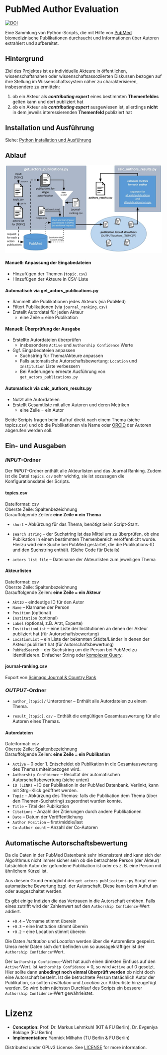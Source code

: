 PubMed Author Evaluation
========================
[![DOI](https://zenodo.org/badge/123303534.svg)](https://zenodo.org/badge/latestdoi/123303534)

Eine Sammlung von Python-Scripts, die mit Hilfe von [PubMed](https://europepmc.org/) biomedizinische Publikationen durchsucht und Informationen über Autoren extrahiert und aufbereitet.

## Hintergrund

Ziel des Projektes ist es individuelle Akteure in öffentlichen, wissenschaftsnahen oder wissenschaftsassoziierten Diskursen bezogen auf ihre Stellung im Wissenschaftssystem näher zu charakterisieren, insbesondere zu ermitteln:

1. ob ein Akteur als ***contributing expert*** eines bestimmten **Themenfeldes** gelten kann und dort publiziert hat
2. ob ein Akteur als ***contributing expert*** ausgewiesen ist, allerdings **nicht** in dem jeweils interessierenden **Themenfeld** publiziert hat


## Installation und Ausführung

Siehe: [Python Installation und Ausführung](docs/python/Installation_und_Ausfuehrung.md)

## Ablauf

![Flow Chart Grafik](docs/flow-chart.jpg)

#### Manuell: Anpassung der Eingabedateien
- Hinzufügen der Themen (`topic.csv`)
- Hinzufügen der Akteure in CSV-Liste

#### Automatisch via get_actors_publications.py
- Sammelt alle Publikationen jedes Akteurs (via PubMed)
- Filtert Publikationen (via `journal_ranking.csv`)
- Erstellt Autordatei für jeden Akteur
	- eine Zeile = eine Publikation

#### Manuell: Überprüfung der Ausgabe
- Erstellte Autordateien überprüfen
	- insbesondere `Active` und `Authorship Confidence` Werte
- Ggf. Eingabedateien anpassen
	- Suchstring für Thema/Akteure anpassen
	- Falls automatische Autorschaftsbewertung: `Location` und `Institution` Liste verbessern
	- Bei Änderungen: erneute Ausführung von `get_actors_publications.py`

#### Automatisch via calc_authors_results.py
- Nutzt alle Autordateien
- Erstellt Gesamtliste mit allen Autoren und deren Metriken
	- eine Zeile = ein Autor

Beide Scripts fragen beim Aufruf direkt nach einem Thema (siehe topics.csv) und ob die Publikationen via Name oder [ORCID](https://orcid.org/) der Autoren abgerufen werden soll.

## Ein- und Ausgaben

### *INPUT*-Ordner

Der *INPUT*-Ordner enthält alle Akteurlisten und das Journal Ranking.
Zudem ist die Datei `topics.csv` sehr wichtig, sie ist sozusagen die Konfigurationsdatei der Scripts.

#### topics.csv


Dateiformat: csv  
Oberste Zeile: Spaltenbezeichnung  
Darauffolgende Zeilen: **eine Zeile = ein Thema**

- `short` – Abkürzung für das Thema, benötigt beim Script-Start.

- `search string` – der Suchstring ist das Mittel um zu überprüfen, ob eine Publikation in einem bestimmten Themenbereich veröffentlicht wurde.
Hierzu wird eine Suche bei PubMed gestartet, die die Publikations-ID und den Suchstring enthält. (Siehe Code für Details)

- `actors list file` – Dateiname der Akteurlisten zum jeweiligen Thema


#### Akteurlisten

Dateiformat: csv  
Oberste Zeile: Spaltenbezeichnung  
Darauffolgende Zeilen: **eine Zeile = ein Akteur**

- `AktID` – eindeutige ID für den Autor
- `Name` – Klarname der Person
- `Position` (optional)
- `Institution` (optional)
- `Label` (optional, z.B. Arzt, Experte)
- `InstitutionList` – eine Liste der Institutionen an denen der Akteur publiziert hat (für Autorschaftsbewertung)
- `LocationList` – ein Liste der bekannten Städte/Länder in denen der Akteur publiziert hat (für Autorschaftsbewertung)
- `PubMedSearch` – der Suchstring um die Person bei PubMed zu identifizieren. Einfacher String oder [komplexer Query](https://europepmc.org/Help#mostofsearch).


#### journal-ranking.csv
Export von [Scimago Journal & Country Rank](http://www.scimagojr.com/journalrank.php)


### *OUTPUT*-Ordner

- `author_[topic]/` Unterordner – Enthält alle Autordateien zu einem Thema.

- `result_[topic].csv` – Enthält die entgültigen Geasmtauswertung für alle Autoren eines Themas.


#### Autordateien

Dateiformat: csv  
Oberste Zeile: Spaltenbezeichnung  
Darauffolgende Zeilen: **eine Zeile = ein Publikation**

- `Active` – 0 oder 1. Entscheidet ob Publikation in die Gesamtauswertung des Themas miteinbezogen wird.
- `Authorship Confidence` – Resultat der automatischen Autorschaftsbewertung (siehe unten)
- `ID (LINK)` – ID der Publikation in der PubMed Datenbank. Verlinkt, kann mit Strg+Klick geöffnet werden.
- `Topic` – Abkürzung des Themas: falls die Publikation dem Thema (über den Themen-Suchstring) zugeordnet wurden konnte.
- `Title` – Titel der Publikation
- `Citations` – Anzahl der Zitierungen durch andere Publikationen
- `Date` – Datum der Veröffentlichung
- `Author Position` – first/middle/last
- `Co-Author count` – Anzahl der Co-Autoren


## Automatische Autorschaftsbewertung

Da die Daten in der PubMed Datenbank sehr inkonsistent sind kann sich der Algorithmus nicht immer sicher sein ob die betrachtete Person (der Akteur) tatsächlich Autor der gefundene Publikation ist oder es z. B. eine Person mit ähnlichem Kürzel ist.

Aus diesem Grund ermöglicht der `get_actors_publications.py` Script eine automatische Bewertung bzgl. der Autorschaft. Diese kann beim Aufruf an oder ausgeschaltet werden.

Es gibt einige Indizien die das Vertrauen in die Autorschaft erhöhen. Falls eines zutrifft wird der Zahlenwert auf den `Authorship Confidence`-Wert addiert.

- `+0.4` – Vorname stimmt überein
- `+0.3` – eine Institution stimmt überein
- `+0.2` – eine Location stimmt überein

Die Daten *Institution* und *Location* werden über die Autorenliste gespeist. Umso mehr Daten sich dort befinden um so aussagekräftiger ist der `Authorship Confidence`-Wert.

Der `Authorship Confidence`-Wert hat auch einen direkten Einfluss auf den `Active`-Wert. Ist `Authorship Confidence` = 0, so wird `Active` auf 0 gesetzt.
Hier sollte dann **unbedingt noch einmal überprüft werden** ob nicht doch eine Autorschaft besteht.
Ist die betrachtete Person tatsächlich Autor der Publikation, so sollten *Institution* und *Location* zur Akteurliste hinzugefügt werden.
So wird beim nächsten Durchlauf des Scripts ein besserer `Authorship Confidence`-Wert gewährleistet.


# Lizenz
- **Conception:** Prof. Dr. Markus Lehmkuhl (KIT & FU Berlin), Dr. Evgeniya Boklage (FU Berlin)
- **Implementation:** Yannick Milhahn (TU Berlin & FU Berlin)

Distributed under GPLv3 License.
See [LICENSE](LICENSE) for more information.
